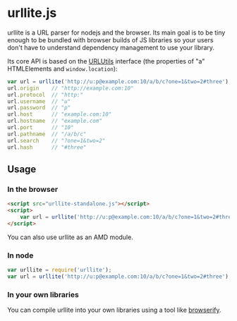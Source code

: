 urllite.js
==========

urllite is a URL parser for nodejs and the browser. Its main goal is to be tiny
enough to be bundled with browser builds of JS libraries so your users don't
have to understand dependency management to use your library.

Its core API is based on the [URLUtils] interface (the properties of "a"
HTMLElements and `window.location`):

```javascript
var url = urllite('http://u:p@example.com:10/a/b/c?one=1&two=2#three');
url.origin    // "http://example.com:10"
url.protocol  // "http:"
url.username  // "u"
url.password  // "p"
url.host      // "example.com:10"
url.hostname  // "example.com"
url.port      // "10"
url.pathname  // "/a/b/c"
url.search    // "?one=1&two=2"
url.hash      // "#three"
```


## Usage


### In the browser

```html
<script src="urllite-standalone.js"></script>
<script>
    var url = urllite('http://u:p@example.com:10/a/b/c?one=1&two=2#three');
</script>
```

You can also use urllite as an AMD module.


### In node

```javascript
var urllite = require('urllite');
var url = urllite('http://u:p@example.com:10/a/b/c?one=1&two=2#three');
```


### In your own libraries

You can compile urllite into your own libraries using a tool like [browserify].


[URLUtils]: https://developer.mozilla.org/en-US/docs/Web/API/URLUtils
[browserify]: http://browserify.org
